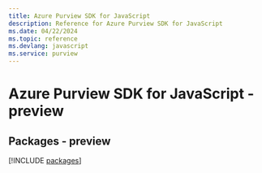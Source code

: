 ```yaml
---
title: Azure Purview SDK for JavaScript
description: Reference for Azure Purview SDK for JavaScript
ms.date: 04/22/2024
ms.topic: reference
ms.devlang: javascript
ms.service: purview
---
```

# Azure Purview SDK for JavaScript - preview
## Packages - preview
[!INCLUDE [packages](purview-index.md)]